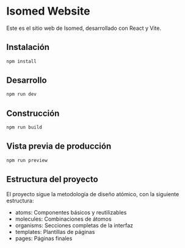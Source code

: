 # Isomed Website

Este es el sitio web de Isomed, desarrollado con React y Vite.

## Instalación

```bash
npm install
```

## Desarrollo

```bash
npm run dev
```

## Construcción

```bash
npm run build
```

## Vista previa de producción

```bash
npm run preview
```

## Estructura del proyecto

El proyecto sigue la metodología de diseño atómico, con la siguiente estructura:

- atoms: Componentes básicos y reutilizables
- molecules: Combinaciones de átomos
- organisms: Secciones completas de la interfaz
- templates: Plantillas de páginas
- pages: Páginas finales
